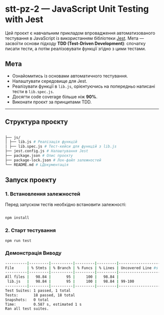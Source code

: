 # stt-pz-2 — JavaScript Unit Testing with Jest

Цей проєкт є навчальним прикладом впровадження автоматизованого тестування в JavaScript із використанням бібліотеки [Jest](https://jestjs.io/). Мета — засвоїти основи підходу **TDD (Test-Driven Development)**: спочатку писати тести, а потім реалізовувати функції згідно з цими тестами.

##  Мета 

- Ознайомитись із основами автоматичного тестування.
- Налаштувати середовище для Jest.
- Реалізувати функції в `lib.js`, орієнтуючись на попередньо написані тести в `lib.spec.js`.
- Досягти code coverage більше ніж **90%**.
- Виконати проєкт за принципами TDD.

---

##  Структура проєкту

```bash

├── js/
│ ├── lib.js # Реалізація функцій
│ ├── lib.spec.js # Тест-кейси для функцій з lib.js
├── jest.config.js # Налаштування Jest 
├── package.json # Опис проєкту 
├── package-lock.json # Лок-файл залежностей
└── README.md # LДокументація

```

## Запуск проекту 

### 1. Встановлення залежностей 

Перед запуском тестів необхідно встановити залежності:

```bash

npm install

```
### 2. Старт тестування

```bash
npm run test
```

### Демонстрація Виводу


```bash
----------|---------|----------|---------|---------|-------------------
File      | % Stmts | % Branch | % Funcs | % Lines | Uncovered Line #s 
----------|---------|----------|---------|---------|-------------------
All files |   98.84 |       95 |     100 |   98.84 | 
 lib.js   |   98.84 |       95 |     100 |   98.84 | 99-100
----------|---------|----------|---------|---------|-------------------
Test Suites: 1 passed, 1 total
Tests:       18 passed, 18 total
Snapshots:   0 total
Time:        0.587 s, estimated 1 s
Ran all test suites.


```